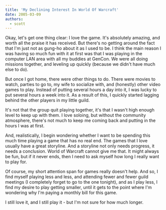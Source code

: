 ```yaml
---
title: 'My Declining Interest In World Of Warcraft'
date: 2005-03-09
authors:
  - scott
---
```


Okay, let's get one thing clear: I love the game. It's absolutely amazing, and worth all the praise it has received. But there's no getting around the fact that I'm just not as gung-ho about it as I used to be. I think the main reason I was having so much fun with it at first was that I was playing in the computer LAN area with all my buddies at GenCon. We were all doing missions together, and leveling up quickly (because we didn't have much else to do).

But once I got home, there were other things to do. There were movies to watch, parties to go to, my wife to socialize with, and (honestly) other video games to play. Instead of putting several hours a day into it, I was lucky to put several hours a week into it. As a result of this, I quickly started lagging behind the other players in my little guild.

It's not that the group quit playing together, it's that I wasn't high enough level to keep up with them. I love soloing, but without the community atmosphere, there's not much to keep me coming back and putting in the hours I was at first.

And, realistically, I begin wondering whether I want to be spending this much time playing a game that has no real end. The games that I love usually have a great storyline. And a storyline not only needs progress, it needs a conclusion. World of Warcraft cannot give me that. It might always be fun, but if it never ends, then I need to ask myself how long I really want to play for.

Of course, my short attention span for games really doesn't help. And so, I find myself playing less and less, and attending fewer and fewer guild meetings (I completely forget to go to the one tonight), and as I play less, I find my desire to play getting smaller, until it gets to the point where I'm wondering why I'm paying a monthly bill for this game.

I still love it, and I still play it - but I'm not sure for how much longer.
